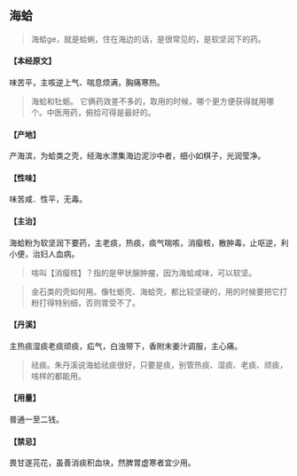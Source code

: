 ## 海蛤

> 海蛤ge，就是蛤蜊，住在海边的话，是很常见的，是软坚润下的药。

#### 【本经原文】
味苦平，主咳逆上气、喘息烦满，胸痛寒热。

> 海蛤和牡蛎。 它俩药效差不多的，取用的时候，哪个更方便获得就用哪个。中医用药，俯拾可得是最好的。

#### 【产地】
产海滨，为蛤类之壳，经海水漂集海边泥沙中者，细小如棋子，光润莹净。
#### 【性味】
味苦咸．性平，无毒。
#### 【主治】
海蛤粉为软坚润下要药，主老痰，热痰，痰气喘咳，消瘿核，散肿毒，止呕逆，利小便，治妇人血病。

> 啥叫【消瘿核】？指的是甲状腺肿瘤，因为海蛤咸味，可以软坚。

> 金石类的壳如何用。像牡蛎壳、海蛤壳，都比较坚硬的，用的时候要把它打粉打得特别细，否则胃受不了。

#### 【丹溪】
主热痰湿痰老痰顽痰，疝气，白浊带下，香附末姜汁调服，主心痛。

> 祛痰。朱丹溪说海蛤祛痰很好，只要是痰，别管热痰、湿痰、老痰、顽痰，啥样的都能用。

#### 【用量】
普通一至二钱。
#### 【禁忌】
畏甘遂芫花，虽善消痰积血块，然脾胃虚寒者宜少用。